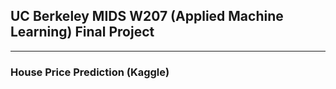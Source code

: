 ## UC Berkeley MIDS W207 (Applied Machine Learning) Final Project
-----------------------------
### House Price Prediction (Kaggle)
